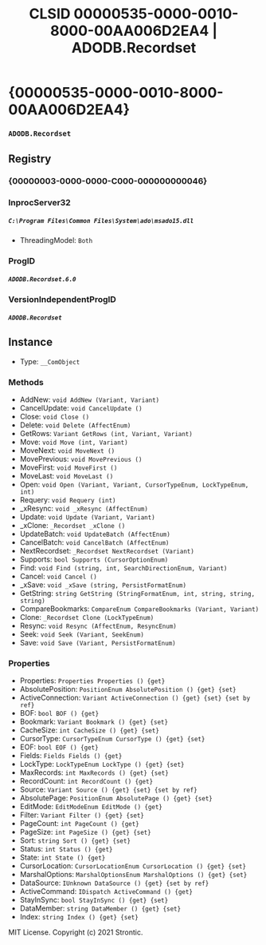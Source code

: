﻿---
title: "CLSID 00000535-0000-0010-8000-00AA006D2EA4 | ADODB.Recordset"
excerpt: What is COM-Object CLSID 00000535-0000-0010-8000-00AA006D2EA4?
---

# {00000535-0000-0010-8000-00AA006D2EA4}

### `ADODB.Recordset`

## Registry


### {00000003-0000-0000-C000-000000000046}


### InprocServer32

##### `C:\Program Files\Common Files\System\ado\msado15.dll`
* ThreadingModel: `Both`

### ProgID

##### `ADODB.Recordset.6.0`

### VersionIndependentProgID

##### `ADODB.Recordset`

## Instance

* Type: `__ComObject`

### Methods

* AddNew: `void AddNew (Variant, Variant)`
* CancelUpdate: `void CancelUpdate ()`
* Close: `void Close ()`
* Delete: `void Delete (AffectEnum)`
* GetRows: `Variant GetRows (int, Variant, Variant)`
* Move: `void Move (int, Variant)`
* MoveNext: `void MoveNext ()`
* MovePrevious: `void MovePrevious ()`
* MoveFirst: `void MoveFirst ()`
* MoveLast: `void MoveLast ()`
* Open: `void Open (Variant, Variant, CursorTypeEnum, LockTypeEnum, int)`
* Requery: `void Requery (int)`
* _xResync: `void _xResync (AffectEnum)`
* Update: `void Update (Variant, Variant)`
* _xClone: `_Recordset _xClone ()`
* UpdateBatch: `void UpdateBatch (AffectEnum)`
* CancelBatch: `void CancelBatch (AffectEnum)`
* NextRecordset: `_Recordset NextRecordset (Variant)`
* Supports: `bool Supports (CursorOptionEnum)`
* Find: `void Find (string, int, SearchDirectionEnum, Variant)`
* Cancel: `void Cancel ()`
* _xSave: `void _xSave (string, PersistFormatEnum)`
* GetString: `string GetString (StringFormatEnum, int, string, string, string)`
* CompareBookmarks: `CompareEnum CompareBookmarks (Variant, Variant)`
* Clone: `_Recordset Clone (LockTypeEnum)`
* Resync: `void Resync (AffectEnum, ResyncEnum)`
* Seek: `void Seek (Variant, SeekEnum)`
* Save: `void Save (Variant, PersistFormatEnum)`

### Properties

* Properties: `Properties Properties () {get} `
* AbsolutePosition: `PositionEnum AbsolutePosition () {get} {set} `
* ActiveConnection: `Variant ActiveConnection () {get} {set} {set by ref}`
* BOF: `bool BOF () {get} `
* Bookmark: `Variant Bookmark () {get} {set} `
* CacheSize: `int CacheSize () {get} {set} `
* CursorType: `CursorTypeEnum CursorType () {get} {set} `
* EOF: `bool EOF () {get} `
* Fields: `Fields Fields () {get} `
* LockType: `LockTypeEnum LockType () {get} {set} `
* MaxRecords: `int MaxRecords () {get} {set} `
* RecordCount: `int RecordCount () {get} `
* Source: `Variant Source () {get} {set} {set by ref}`
* AbsolutePage: `PositionEnum AbsolutePage () {get} {set} `
* EditMode: `EditModeEnum EditMode () {get} `
* Filter: `Variant Filter () {get} {set} `
* PageCount: `int PageCount () {get} `
* PageSize: `int PageSize () {get} {set} `
* Sort: `string Sort () {get} {set} `
* Status: `int Status () {get} `
* State: `int State () {get} `
* CursorLocation: `CursorLocationEnum CursorLocation () {get} {set} `
* MarshalOptions: `MarshalOptionsEnum MarshalOptions () {get} {set} `
* DataSource: `IUnknown DataSource () {get} {set by ref}`
* ActiveCommand: `IDispatch ActiveCommand () {get} `
* StayInSync: `bool StayInSync () {get} {set} `
* DataMember: `string DataMember () {get} {set} `
* Index: `string Index () {get} {set} `

MIT License. Copyright (c) 2021 Strontic.


